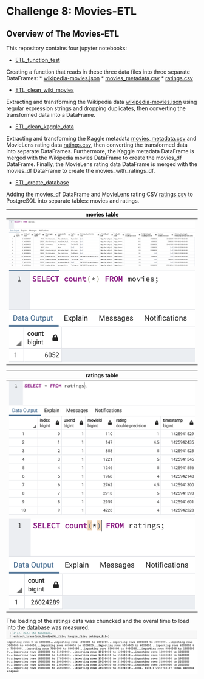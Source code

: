 # Challenge 8: Movies-ETL
## Overview of The Movies-ETL
This repository contains four jupyter notebooks:
- [ETL_function_test](https://github.com/Hala-INTJ/Movies-ETL/blob/main/ETL_function_test.ipynb)

Creating a function that reads in these three data files into three separate DataFrames:
    * [wikipedia-movies.json](https://github.com/Hala-INTJ/Movies-ETL/blob/main/Resources/wikipedia-movies.json)
    * [movies_metadata.csv](https://github.com/Hala-INTJ/Movies-ETL/blob/main/Resources/movies_metadata.csv)
    * [ratings.csv]()

- [ETL_clean_wiki_movies](https://github.com/Hala-INTJ/Movies-ETL/blob/main/ETL_clean_wiki_movies.ipynb)

Extracting and transforming the Wikipedia data [wikipedia-movies.json](https://github.com/Hala-INTJ/Movies-ETL/blob/main/Resources/wikipedia-movies.json) using regular expression strings and dropping duplicates, then converting the transformed data into a DataFrame.

- [ETL_clean_kaggle_data](https://github.com/Hala-INTJ/Movies-ETL/blob/main/ETL_clean_kaggle_data.ipynb)

Extracting and transforming the Kaggle metadata [movies_metadata.csv](https://github.com/Hala-INTJ/Movies-ETL/blob/main/Resources/movies_metadata.csv) and MovieLens rating data [ratings.csv](), then converting the transformed data into separate DataFrames. Furthermore, the Kaggle metadata DataFrame is merged with the Wikipedia movies DataFrame to create the movies_df DataFrame. Finally, the MovieLens rating data DataFrame is merged with the movies_df DataFrame to create the movies_with_ratings_df.

- [ETL_create_database](https://github.com/Hala-INTJ/Movies-ETL/blob/main/ETL_create_database.ipynb)

Adding the movies_df DataFrame and MovieLens rating CSV [ratings.csv]() to PostgreSQL into separate tables: movies and ratings.

| movies table | 
| ---------------- |
| ![](https://github.com/Hala-INTJ/Movies-ETL/blob/main/Resources/movies_query_sample.png) | 
| ![](https://github.com/Hala-INTJ/Movies-ETL/blob/main/Resources/movies_query.png) |

| ratings table |
| ---------------- |
| ![](https://github.com/Hala-INTJ/Movies-ETL/blob/main/Resources/ratings_query_sample.png) |
| ![](https://github.com/Hala-INTJ/Movies-ETL/blob/main/Resources/ratings_query.png) |



The loading of the ratings data was chuncked and the overal time to load into the database was measured.
![](https://github.com/Hala-INTJ/Movies-ETL/blob/main/Resources/Loading%20ratings%20data_%20elapsed%20time.png)
